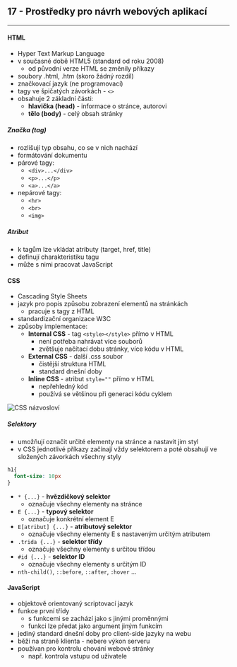 ## 17 - Prostředky pro návrh webových aplikací
----

#### HTML

- Hyper Text Markup Language
- v současné době HTML5 (standard od roku 2008)
  - od původní verze HTML se změnily příkazy
- soubory .html, .htm (skoro žádný rozdíl)
- značkovací jazyk (ne programovací)
- tagy ve špičatých závorkách - `<>`
- obsahuje 2 základní části:
  - **hlavička (head)** - informace o stránce, autorovi
  - **tělo (body)** - celý obsah stránky

##### Značka (tag)

- rozlišují typ obsahu, co se v nich nachází
- formátování dokumentu
- párové tagy:
  - `<div>...</div>`
  - `<p>...</p>`
  - `<a>...</a>`
- nepárové tagy:
  - `<hr>`
  - `<br>`
  - `<img>`

##### Atribut

- k tagům lze vkládat atributy (target, href, title)
- definují charakteristiku tagu
- může s nimi pracovat JavaScript

#### CSS

- Cascading Style Sheets
- jazyk pro popis způsobu zobrazení elementů na stránkách
  - pracuje s tagy z HTML
- standardizační organizace W3C
- způsoby implementace:
  - **Internal CSS** - tag `<style></style>` přímo v HTML
    - není potřeba nahrávat více souborů
    - zvětšuje načítací dobu stránky, více kódu v HTML
  - **External CSS** - další .css soubor
    - čistější struktura HTML
    - standard dnešní doby
  - **Inline CSS** - atribut `style=""` přímo v HTML
    - nepřehledný kód
    - používá se většinou při generaci kódu cyklem

![CSS názvosloví](https://ctrlv.cz/shots/2021/05/20/2CtL.png)

##### Selektory

- umožňují označit určité elementy na stránce a nastavit jim styl
- v CSS jednotlivé příkazy začínají vždy selektorem a poté obsahují ve složených závorkách všechny styly
```css
h1{
  font-size: 10px
}
```

- `* {...}` - **hvězdičkový selektor**
  - označuje všechny elementy na stránce
- `E {...}` - **typový selektor**
  - označuje konkrétní element E
- `E[atribut] {...}` - **atributový selektor**
  - označuje všechny elementy E s nastaveným určitým atributem
- `.trida {...}` - **selektor třídy**
  - označuje všechny elementy s určitou třídou
- `#id {...}` - **selektor ID**
  - označuje všechny elementy s určitým ID
- `nth-child()`, `::before`, `::after`, `:hover` ...


#### JavaScript

- objektově orientovaný scriptovací jazyk
- funkce první třídy
  - s funkcemi se zachází jako s jinými proměnnými
  - funkci lze předat jako argument jiným funkcím
- jediný standard dnešní doby pro client-side jazyky na webu
- běží na straně klienta - nebere výkon serveru
- používan pro kontrolu chování webové stránky
  - např. kontrola vstupu od uživatele
